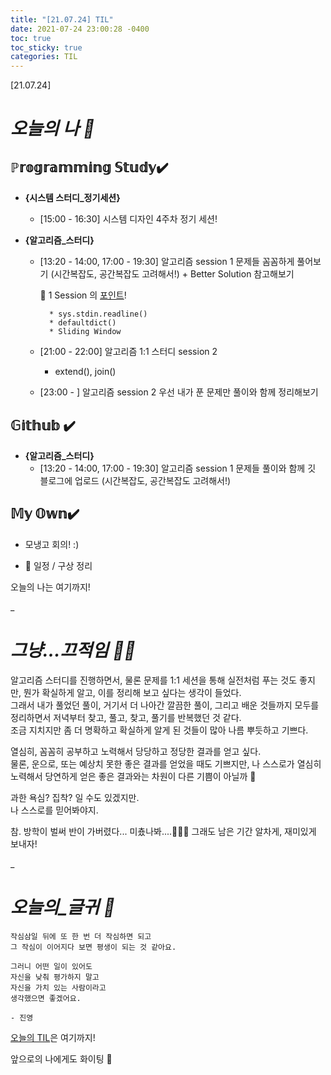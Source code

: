 ```yaml
---
title: "[21.07.24] TIL"
date: 2021-07-24 23:00:28 -0400
toc: true
toc_sticky: true
categories: TIL
---
```


[21.07.24]

# *오늘의 나 🙌*

## ℙ𝕣𝕠𝕘𝕣𝕒𝕞𝕞𝕚𝕟𝕘 𝕊𝕥𝕦𝕕𝕪✔️   

- **{시스템 스터디_정기세션}**

	* [15:00 - 16:30] 시스템 디자인 4주차 정기 세션!


- **{알고리즘_스터디}**
	* [13:20 - 14:00, 17:00 - 19:30] 알고리즘 session 1 문제들 꼼꼼하게 풀어보기 (시간복잡도, 공간복잡도 고려해서!) + Better Solution 참고해보기	
	
		<div class="notice--primary" markdown="1">
		🌟 1 Session 의 <u>포인트</u>!

			* sys.stdin.readline()
			* defaultdict()
			* Sliding Window
		</div>
	
	* [21:00 - 22:00] 알고리즘 1:1 스터디 session 2 
		- extend(), join()

	* [23:00 - ] 알고리즘 session 2 우선 내가 푼 문제만 풀이와 함께 정리해보기

## 𝔾𝕚𝕥𝕙𝕦𝕓 ✔️

- **{알고리즘_스터디}**
	* [13:20 - 14:00, 17:00 - 19:30] 알고리즘 session 1 문제들 풀이와 함께 깃 블로그에 업로드 (시간복잡도, 공간복잡도 고려해서!)
	

## 𝕄𝕪 𝕆𝕨𝕟✔️ 
- 모냉고 회의! :)

- 🤫 일정 / 구상 정리


오늘의 나는 여기까지! 
    
_
  
# *그냥...끄적임 ✍🏻*

알고리즘 스터디를 진행하면서, 물론 문제를 1:1 세션을 통해 실전처럼 푸는 것도 좋지만, 뭔가 확실하게 알고, 이를 정리해 보고 싶다는 생각이 들었다.     
그래서 내가 풀었던 풀이, 거기서 더 나아간 깔끔한 풀이, 그리고 배운 것들까지 모두를 정리하면서 저녁부터 찾고, 풀고, 찾고, 풀기를 반복했던 것 같다.    
조금 지치지만 좀 더 명확하고 확실하게 알게 된 것들이 많아 나름 뿌듯하고 기쁘다.     

열심히, 꼼꼼히 공부하고 노력해서 당당하고 정당한 결과를 얻고 싶다.      
물론, 운으로, 또는 예상치 못한 좋은 결과를 얻었을 때도 기쁘지만, 나 스스로가 열심히 노력해서 당연하게 얻은 좋은 결과와는 차원이 다른 기쁨이 아닐까 🤔         
       
과한 욕심? 집착? 일 수도 있겠지만.    
나 스스로를 믿어봐야지.    

참. 방학이 벌써 반이 가버렸다... 
미춌나봐....🤦🏻‍♀️ 
그래도 남은 기간 알차게, 재미있게 보내자!

_


# *오늘의_글귀 📜*

	작심삼일 뒤에 또 한 번 더 작심하면 되고     
	그 작심이 이어지다 보면 평생이 되는 것 같아요.  
	
	그러니 어떤 일이 있어도 
	자신을 낮춰 평가하지 말고
	자신을 가치 있는 사람이라고 
	생각했으면 좋겠어요.	
	
	- 진영

<div class="notice--primary" markdown="1">
<u>오늘의 TIL</u>은 여기까지!     
      
앞으로의 나에게도 화이팅 🌸 
</div>  
